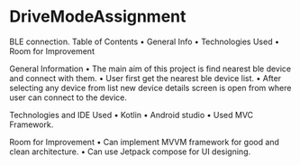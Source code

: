 # DriveModeAssignment
BLE connection.
Table of Contents
	•	General Info
	•	Technologies Used
	•	Room for Improvement

General Information
	•	The main aim of this project is find nearest ble device and connect with them.
	•	User first get the nearest ble device list.
	•	After selecting any device from list new device details screen is open from where user can connect to the device.

Technologies and IDE Used
	•	Kotlin
	•	Android studio
  •	Used MVC Framework.

Room for Improvement
	•	Can implement MVVM framework for good and clean architecture.
	•	Can use Jetpack compose for UI designing.

